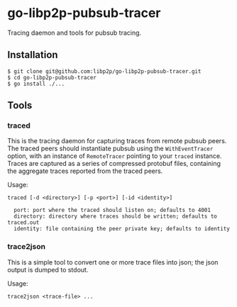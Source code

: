 # go-libp2p-pubsub-tracer

Tracing daemon and tools for pubsub tracing.

## Installation

```
$ git clone git@github.com:libp2p/go-libp2p-pubsub-tracer.git
$ cd go-libp2p-pubsub-tracer
$ go install ./...
```

## Tools

### traced

This is the tracing daemon for capturing traces from remote pubsub peers.
The traced peers should instantiate pubsub using the `WithEventTracer` option,
with an instance of `RemoteTracer` pointing to your `traced` instance. Traces are captured
as a series of compressed protobuf files, containing the aggregate traces reported from the
traced peers.

Usage:
```
traced [-d <directory>] [-p <port>] [-id <identity>]

  port: port where the traced should listen on; defaults to 4001
  directory: directory where traces should be written; defaults to traced.out
  identity: file containing the peer private key; defaults to identity
```


### trace2json

This is a simple tool to convert one or more trace files into json; the json output is dumped
to stdout.

Usage:
```
trace2json <trace-file> ...
```
